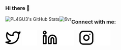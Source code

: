 ### Hi there 👋

<!--
**pl4gu33/pl4gu33** is a ✨ _special_ ✨ repository because its `README.md` (this file) appears on your GitHub profile.

Here are some ideas to get you started:

- 🔭 I’m currently working on ...
- 🌱 I’m currently learning ...
- 👯 I’m looking to collaborate on ...
- 🤔 I’m looking for help with ...
- 💬 Ask me about ...
- 📫 How to reach me: ...
- 😄 Pronouns: ...
- ⚡ Fun fact: ...
-->
  <img align="left" alt="PL4GU3's GitHub Stats" src="https://github-readme-stats.vercel.app/api?username=pl4gu33&show_icons=true&hide_border=false&title_color=ff652f&icon_color=ff00ee&bg_color=09131B&text_color=ffffff&border_color=0c1a25" />
  <img align="left" src="https://github-readme-stats.vercel.app/api/top-langs?username=pl4gu33&show_icons=true&theme=radical&hide_border=true&locale=en&layout=compact" alt="6vr" />

### Connect with me:

[![website](./twitter-light.svg)](https://twitter.com/alsh4rfi#gh-light-mode-only)
[![website](./twitter-dark.svg)](https://twitter.com/alsh4rfi#gh-dark-mode-only)
&nbsp;&nbsp;
[![website](./linkedin-light.svg)](https://www.linkedin.com/in/pl4gu3-alsharafi#gh-light-mode-only)
[![website](./linkedin-dark.svg)](https://www.linkedin.com/in/pl4gu3-alsharafi#gh-dark-mode-only)
&nbsp;&nbsp;
[![website](./instagram-light.svg)](https://www.instagram.com/alsh4rfi#gh-light-mode-only)
[![website](./instagram-dark.svg)](https://www.instagram.com/alsh4rfi#gh-dark-mode-only)
&nbsp;&nbsp;

